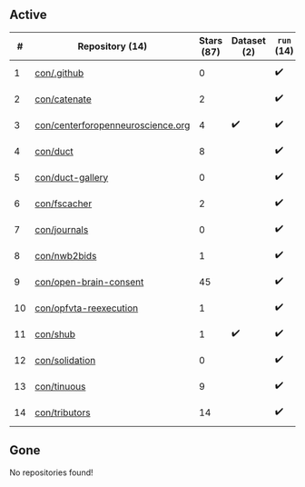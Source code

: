 ## Active
| # | Repository (14) | Stars (87) | Dataset (2) | `run` (14) | `containers-run` | Last Modified |
| --- | --- | --- | --- | --- | --- | --- |
| 1 | [con/.github](https://github.com/con/.github) | 0 |  | :heavy_check_mark: |  | 2025-09-05 18:00:24+00:00 |
| 2 | [con/catenate](https://github.com/con/catenate) | 2 |  | :heavy_check_mark: |  | 2025-10-10 21:16:06+00:00 |
| 3 | [con/centerforopenneuroscience.org](https://github.com/con/centerforopenneuroscience.org) | 4 | :heavy_check_mark: | :heavy_check_mark: |  | 2025-10-10 17:21:55+00:00 |
| 4 | [con/duct](https://github.com/con/duct) | 8 |  | :heavy_check_mark: |  | 2025-10-09 19:56:12+00:00 |
| 5 | [con/duct-gallery](https://github.com/con/duct-gallery) | 0 |  | :heavy_check_mark: |  | 2025-10-17 01:55:05+00:00 |
| 6 | [con/fscacher](https://github.com/con/fscacher) | 2 |  | :heavy_check_mark: |  | 2025-09-08 01:02:54+00:00 |
| 7 | [con/journals](https://github.com/con/journals) | 0 |  | :heavy_check_mark: |  | 2024-05-03 21:05:38+00:00 |
| 8 | [con/nwb2bids](https://github.com/con/nwb2bids) | 1 |  | :heavy_check_mark: |  | 2025-10-15 05:28:49+00:00 |
| 9 | [con/open-brain-consent](https://github.com/con/open-brain-consent) | 45 |  | :heavy_check_mark: |  | 2025-01-27 12:35:42+00:00 |
| 10 | [con/opfvta-reexecution](https://github.com/con/opfvta-reexecution) | 1 |  | :heavy_check_mark: |  | 2024-08-02 08:06:56+00:00 |
| 11 | [con/shub](https://github.com/con/shub) | 1 | :heavy_check_mark: | :heavy_check_mark: |  | 2023-10-19 16:30:00+00:00 |
| 12 | [con/solidation](https://github.com/con/solidation) | 0 |  | :heavy_check_mark: |  | 2025-09-08 07:25:14+00:00 |
| 13 | [con/tinuous](https://github.com/con/tinuous) | 9 |  | :heavy_check_mark: |  | 2025-09-08 16:09:01+00:00 |
| 14 | [con/tributors](https://github.com/con/tributors) | 14 |  | :heavy_check_mark: |  | 2025-05-14 15:25:41+00:00 |

## Gone
No repositories found!
